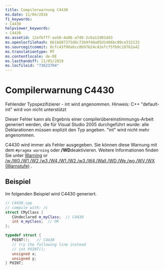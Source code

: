 ```yaml
---
title: Compilerwarnung C4430
ms.date: 11/04/2016
f1_keywords:
- C4430
helpviewer_keywords:
- C4430
ms.assetid: 12efbfff-aa58-4a86-a7d6-2c6a12d01dd3
ms.openlocfilehash: 661b687373d6c72b9f40a05d1406bc89ce332133
ms.sourcegitcommit: 0cfc43f90a6cc8b97b24c42efcf5fb9c18762a42
ms.translationtype: MT
ms.contentlocale: de-DE
ms.lasthandoff: 11/05/2019
ms.locfileid: "73623704"
---
```

# <a name="compiler-warning-c4430"></a>Compilerwarnung C4430

Fehlender Typspezifizierer - int wird angenommen. Hinweis: C++ "default-int" wird von nicht unterstützt

Dieser Fehler kann als Ergebnis einer compilerübereinstimmungs-Arbeit generiert werden, die für Visual Studio 2005 durchgeführt wurde: alle Deklarationen müssen explizit den Typ angeben. "int" wird nicht mehr angenommen.

C4430 wird immer als Fehler ausgegeben.  Sie können diese Warnung mit dem `#pragma warning` oder **/WD**deaktivieren. Weitere Informationen finden Sie unter [Warning](../../preprocessor/warning.md) or [/w,/W0,/W1,/W2,/w3,/W4,/W1,/W2,/w3,/W4,/Wall,/WD,/We,/wo,/WV,/WX (Warnstufe)](../../build/reference/compiler-option-warning-level.md) .

## <a name="example"></a>Beispiel

Im folgenden Beispiel wird C4430 generiert.

```cpp
// C4430.cpp
// compile with: /c
struct CMyClass {
   CUndeclared m_myClass;  // C4430
   int m_myClass;  // OK
};

typedef struct {
   POINT();   // C4430
   // try the following line instead
   // int POINT();
   unsigned x;
   unsigned y;
} POINT;
```